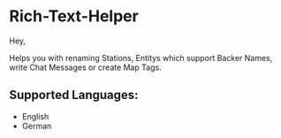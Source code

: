 # Rich-Text-Helper

Hey,

Helps you with renaming Stations, Entitys which support Backer Names, write Chat Messages or create Map Tags.

## Supported Languages:

 - English
 - German
